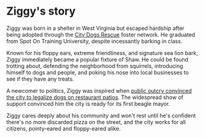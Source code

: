 # Ziggy's story

Ziggy was born in a shelter in West Virginia but escaped hardship after being adopted through the [City Dogs Rescue](https://www.citydogsrescuedc.org/) foster network. He graduated from Spot On Training University, despite incessantly barking in class.

Known for his floppy ears, extreme friendliness, and signature sea lion bark, Ziggy immediately became a popular fixture of Shaw. He could be found trotting about, defending the neighborhood from squirrels, introducing himself to dogs and people, and poking his nose into local businesses to see if they have any treats.

A newcomer to politics, Ziggy was inspired when [public outcry convinced the city to legalize dogs on restaurant patios](http://www.pewtrusts.org/en/research-and-analysis/blogs/stateline/2018/07/20/dogs-dining-on-patios-are-illegal-interlopers-no-more). The widespread show of support convinced him the city is ready for its first beagle mayor.

Ziggy cares deeply about his community and won't rest until he's confident there's no more discarded pizza on the street, and the city works for all citizens, pointy-eared and floppy-eared alike.
